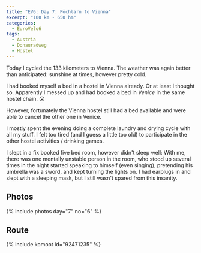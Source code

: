 ```yaml
---
title: "EV6: Day 7: Pöchlarn to Vienna"
excerpt: "100 km - 650 hm"
categories:
  - EuroVelo6
tags:
  - Austria
  - Donauradweg
  - Hostel
---
```

Today I cycled the 133 kilometers to Vienna. The weather was again better than anticipated: sunshine at times, however pretty cold.

I had booked myself a bed in a hostel in Vienna already. Or at least I thought so. Apparently I messed up and had booked a bed in _Venice_ in the same hostel chain. 😵

However, fortunately the Vienna hostel still had a bed available and were able to cancel the other one in Venice.

I mostly spent the evening doing a complete laundry and drying cycle with all my stuff. I felt too tired (and I guess a little too old) to participate in the other hostel activities / drinking games. 

I slept in a fix booked five bed room, however didn't sleep well: With me, there was one mentally unstable person in the room, who stood up several times in the night started speaking to himself (even singing), pretending his umbrella was a sword, and kept turning the lights on. I had earplugs in and slept with a sleeping mask, but I still wasn't spared from this insanity.

## Photos

{% include photos day="7" no="6" %}

## Route

{% include komoot id="92471235" %}
